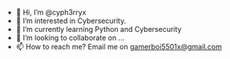 - 👋 Hi, I’m @cyph3rryx
- 👀 I’m interested in Cybersecurity.
- 🌱 I’m currently learning Python and Cybersecurity
- 💞️ I’m looking to collaborate on ...
- 📫 How to reach me? Email me on gamerboi5501x@gmail.com

<!---
cyph3rryx/cyph3rryx is a ✨ special ✨ repository because its `README.md` (this file) appears on your GitHub profile.
You can click the Preview link to take a look at your changes.
--->
